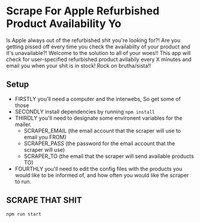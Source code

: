 # Scrape For Apple Refurbished Product Availability Yo
Is Apple always out of the refurbished shit you're looking for?! Are you getting pissed off every time you check the availabilty of your product and it's unavailable?! Welcome to the solution to all of your woes!! This app will check for user-specified refurbished product avilabily every X minutes and email you when your shit is in stock! Rock on brutha/sista!!

## Setup
- FIRSTLY you'll need a computer and the interwebs, So get some of those
- SECONDLY install dependencies by running `npm install`
- THIRDLY you'll need to designate some environent variables for the mailer.
    - SCRAPER_EMAIL (the email account that the scraper will use to email you FROM)
    - SCRAPER_PASS (the password for the email account that the scraper will use)
    - SCRAPER_TO (the email that the scraper will send available products TO)
- FOURTHLY you'll need to edit the config files with the products you would like to be informed of, and how often you would like the scraper to run.

## SCRAPE THAT SHIT
`npm run start`
